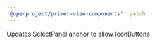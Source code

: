 ```yaml
---
'@openproject/primer-view-components': patch
---
```


Updates SelectPanel anchor to allow IconButtons

